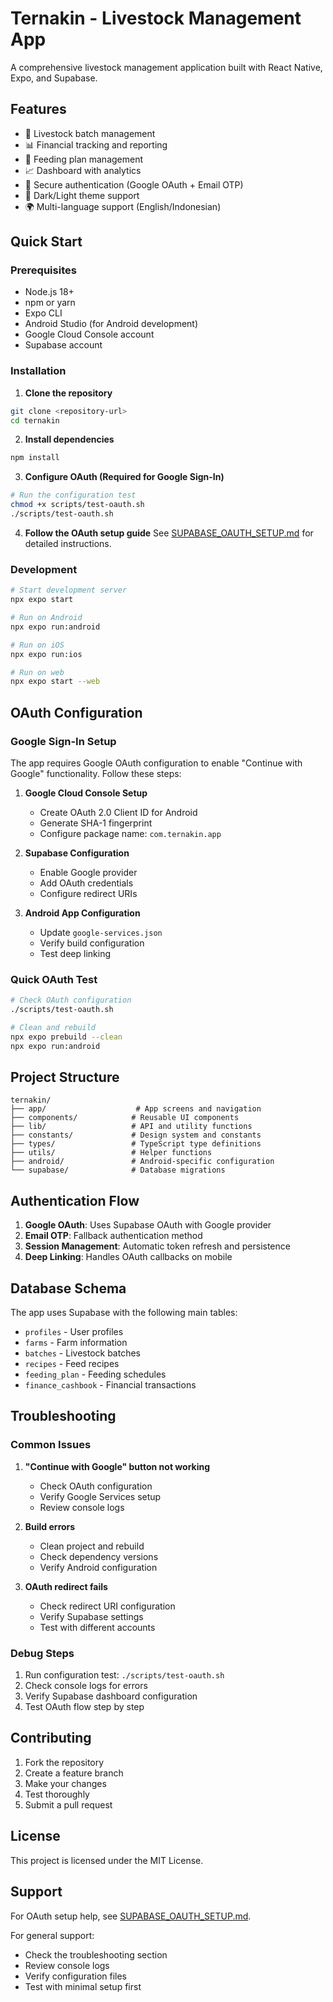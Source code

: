 # Ternakin - Livestock Management App

A comprehensive livestock management application built with React Native, Expo, and Supabase.

## Features

- 🐄 Livestock batch management
- 📊 Financial tracking and reporting
- 🥗 Feeding plan management
- 📈 Dashboard with analytics
- 🔐 Secure authentication (Google OAuth + Email OTP)
- 🌙 Dark/Light theme support
- 🌍 Multi-language support (English/Indonesian)

## Quick Start

### Prerequisites

- Node.js 18+ 
- npm or yarn
- Expo CLI
- Android Studio (for Android development)
- Google Cloud Console account
- Supabase account

### Installation

1. **Clone the repository**
```bash
git clone <repository-url>
cd ternakin
```

2. **Install dependencies**
```bash
npm install
```

3. **Configure OAuth (Required for Google Sign-In)**
```bash
# Run the configuration test
chmod +x scripts/test-oauth.sh
./scripts/test-oauth.sh
```

4. **Follow the OAuth setup guide**
See [SUPABASE_OAUTH_SETUP.md](./SUPABASE_OAUTH_SETUP.md) for detailed instructions.

### Development

```bash
# Start development server
npx expo start

# Run on Android
npx expo run:android

# Run on iOS
npx expo run:ios

# Run on web
npx expo start --web
```

## OAuth Configuration

### Google Sign-In Setup

The app requires Google OAuth configuration to enable "Continue with Google" functionality. Follow these steps:

1. **Google Cloud Console Setup**
   - Create OAuth 2.0 Client ID for Android
   - Generate SHA-1 fingerprint
   - Configure package name: `com.ternakin.app`

2. **Supabase Configuration**
   - Enable Google provider
   - Add OAuth credentials
   - Configure redirect URIs

3. **Android App Configuration**
   - Update `google-services.json`
   - Verify build configuration
   - Test deep linking

### Quick OAuth Test

```bash
# Check OAuth configuration
./scripts/test-oauth.sh

# Clean and rebuild
npx expo prebuild --clean
npx expo run:android
```

## Project Structure

```
ternakin/
├── app/                    # App screens and navigation
├── components/            # Reusable UI components
├── lib/                   # API and utility functions
├── constants/             # Design system and constants
├── types/                 # TypeScript type definitions
├── utils/                 # Helper functions
├── android/               # Android-specific configuration
└── supabase/              # Database migrations
```

## Authentication Flow

1. **Google OAuth**: Uses Supabase OAuth with Google provider
2. **Email OTP**: Fallback authentication method
3. **Session Management**: Automatic token refresh and persistence
4. **Deep Linking**: Handles OAuth callbacks on mobile

## Database Schema

The app uses Supabase with the following main tables:
- `profiles` - User profiles
- `farms` - Farm information
- `batches` - Livestock batches
- `recipes` - Feed recipes
- `feeding_plan` - Feeding schedules
- `finance_cashbook` - Financial transactions

## Troubleshooting

### Common Issues

1. **"Continue with Google" button not working**
   - Check OAuth configuration
   - Verify Google Services setup
   - Review console logs

2. **Build errors**
   - Clean project and rebuild
   - Check dependency versions
   - Verify Android configuration

3. **OAuth redirect fails**
   - Check redirect URI configuration
   - Verify Supabase settings
   - Test with different accounts

### Debug Steps

1. Run configuration test: `./scripts/test-oauth.sh`
2. Check console logs for errors
3. Verify Supabase dashboard configuration
4. Test OAuth flow step by step

## Contributing

1. Fork the repository
2. Create a feature branch
3. Make your changes
4. Test thoroughly
5. Submit a pull request

## License

This project is licensed under the MIT License.

## Support

For OAuth setup help, see [SUPABASE_OAUTH_SETUP.md](./SUPABASE_OAUTH_SETUP.md).

For general support:
- Check the troubleshooting section
- Review console logs
- Verify configuration files
- Test with minimal setup first
